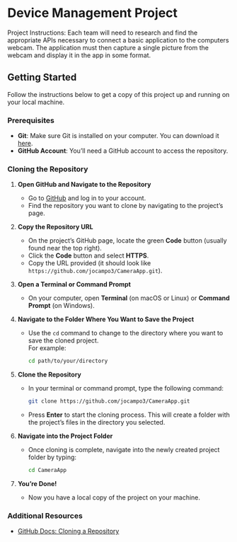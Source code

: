 
# Device Management Project

Project Instructions: Each team will need to research and find the appropriate APIs necessary to connect a basic
application to the computers webcam. The application must then capture a single picture from
the webcam and display it in the app in some format. 

## Getting Started

Follow the instructions below to get a copy of this project up and running on your local machine.

### Prerequisites

- **Git**: Make sure Git is installed on your computer. You can download it [here](https://git-scm.com/downloads).
- **GitHub Account**: You’ll need a GitHub account to access the repository.

### Cloning the Repository

1. **Open GitHub and Navigate to the Repository**  
   - Go to [GitHub](https://github.com/) and log in to your account.
   - Find the repository you want to clone by navigating to the project’s page.

2. **Copy the Repository URL**  
   - On the project’s GitHub page, locate the green **Code** button (usually found near the top right).
   - Click the **Code** button and select **HTTPS**.
   - Copy the URL provided (it should look like `https://github.com/jocampo3/CameraApp.git`).

3. **Open a Terminal or Command Prompt**  
   - On your computer, open **Terminal** (on macOS or Linux) or **Command Prompt** (on Windows).

4. **Navigate to the Folder Where You Want to Save the Project**  
   - Use the `cd` command to change to the directory where you want to save the cloned project.  
     For example:
     ```bash
     cd path/to/your/directory
     ```

5. **Clone the Repository**  
   - In your terminal or command prompt, type the following command:
     ```bash
     git clone https://github.com/jocampo3/CameraApp.git
     ```
   - Press **Enter** to start the cloning process. This will create a folder with the project’s files in the directory you selected.

6. **Navigate into the Project Folder**  
   - Once cloning is complete, navigate into the newly created project folder by typing:
     ```bash
     cd CameraApp
     ```

7. **You’re Done!**  
   - Now you have a local copy of the project on your machine.

### Additional Resources

- [GitHub Docs: Cloning a Repository](https://docs.github.com/en/repositories/creating-and-managing-repositories/cloning-a-repository)
